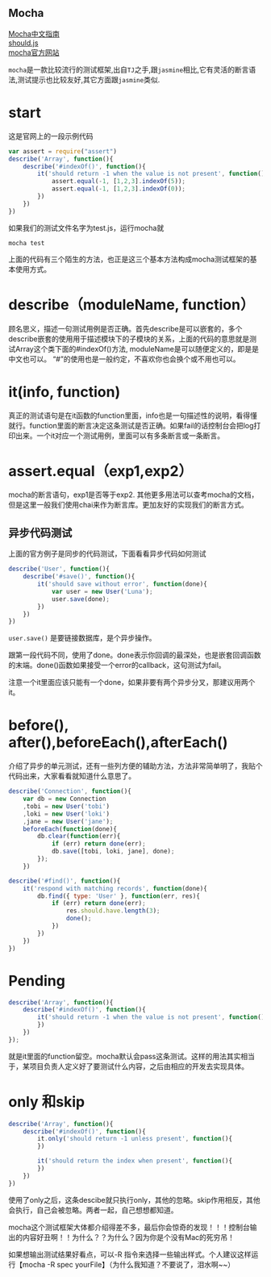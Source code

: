 Mocha
-----

[Mocha中文指南](http://www.ifeenan.com/javascript/2015-02-26-Mocha%E4%B8%AD%E6%96%87%E6%8C%87%E5%8D%97/)  
[should.js](http://shouldjs.github.io/)  
[mocha官方网站](http://mochajs.org/)  

`mocha`是一款比较流行的测试框架,出自`TJ`之手,跟`jasmine`相比,它有灵活的断言语法,测试提示也比较友好,其它方面跟`jasmine`类似.

# start

这是官网上的一段示例代码

```js
var assert = require("assert")
describe('Array', function(){
    describe('#indexOf()', function(){
        it('should return -1 when the value is not present', function(){
            assert.equal(-1, [1,2,3].indexOf(5));
            assert.equal(-1, [1,2,3].indexOf(0));
        })
    })
})
```

如果我们的测试文件名字为test.js，运行mocha就

```shell
mocha test
```

上面的代码有三个陌生的方法，也正是这三个基本方法构成mocha测试框架的基本使用方式。

# describe（moduleName, function）

顾名思义，描述一句测试用例是否正确。首先describe是可以嵌套的，多个describe嵌套的使用用于描述模块下的子模块的关系，上面的代码的意思就是测试Array这个类下面的#indexOf()方法, moduleName是可以随便定义的，即是是中文也可以。 “#”的使用也是一般约定，不喜欢你也会换个或不用也可以。

# it(info, function)

真正的测试语句是在it函数的function里面，info也是一句描述性的说明，看得懂就行。function里面的断言决定这条测试是否正确。如果fail的话控制台会把log打印出来。一个it对应一个测试用例，里面可以有多条断言或一条断言。

# assert.equal（exp1,exp2）

mocha的断言语句，exp1是否等于exp2. 其他更多用法可以查考mocha的文档，但是这里一般我们使用chai来作为断言库。更加友好的实现我们的断言方式。

## 异步代码测试

上面的官方例子是同步的代码测试，下面看看异步代码如何测试

```js
describe('User', function(){
    describe('#save()', function(){
        it('should save without error', function(done){
            var user = new User('Luna');
            user.save(done);
        })
    })
})
```

`user.save()` 是要链接数据库，是个异步操作。

跟第一段代码不同，使用了done。done表示你回调的最深处，也是嵌套回调函数的末端。done()函数如果接受一个error的callback，这句测试为fail。

注意一个it里面应该只能有一个done，如果非要有两个异步分叉，那建议用两个it。

# before(), after(),beforeEach(),afterEach()

介绍了异步的单元测试，还有一些列方便的辅助方法，方法非常简单明了，我贴个代码出来，大家看看就知道什么意思了。

```js 
describe('Connection', function(){
    var db = new Connection
    ,tobi = new User('tobi')
    ,loki = new User('loki')
    ,jane = new User('jane');
    beforeEach(function(done){
        db.clear(function(err){
            if (err) return done(err);
            db.save([tobi, loki, jane], done);
        });
    })

describe('#find()', function(){
    it('respond with matching records', function(done){
        db.find({ type: 'User' }, function(err, res){
            if (err) return done(err);
                res.should.have.length(3);
                done();
            })
        })
    })
})
```

# Pending

```js 
describe('Array', function(){
    describe('#indexOf()', function(){
        it('should return -1 when the value is not present', function(){
        })
    })
});
```

就是it里面的function留空。mocha默认会pass这条测试。这样的用法其实相当于，某项目负责人定义好了要测试什么内容，之后由相应的开发去实现具体。

# only 和skip

```js
describe('Array', function(){
    describe('#indexOf()', function(){
        it.only('should return -1 unless present', function(){
        })

        it('should return the index when present', function(){
        })
    })
})
```

使用了only之后，这条descibe就只执行only，其他的忽略。skip作用相反，其他会执行，自己会被忽略。两者一起，自己想想都知道。  

mocha这个测试框架大体都介绍得差不多，最后你会惊奇的发现！！！控制台输出的内容好丑啊！！为什么？？为什么？因为你是个没有Mac的死穷吊！  

如果想输出测试结果好看点，可以-R 指令来选择一些输出样式。个人建议这样运行【mocha -R spec yourFile】（为什么我知道？不要说了，泪水啊~~）  